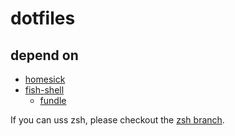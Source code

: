 # dotfiles

## depend on
- [homesick](https://github.com/technicalpickles/homesick)
- [fish-shell](http://fishshell.com/)
    - [fundle](https://github.com/tuvistavie/fundle)

If you can uss zsh, please checkout the [zsh branch](https://github.com/kenchan0130/dotfiles/tree/zsh).
